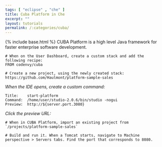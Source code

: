 ```yaml
---
tags: [ "eclipse" , "che" ]
title: Cuba Platform in Che
excerpt: ""
layout: tutorials
permalink: /:categories/cuba/
---
```

{% include base.html %}
CUBA Platform is a high level Java framework for faster enterprise software development.
```text  
# When on the User Dashboard, create a custom stack and add the following recipe:
FROM codenvy/cuba

# Create a new project, using the newly created stack:
https://github.com/Haulmont/platform-sample-sales

```

*When the IDE opens, create a custom command:*
```text  
Title:    start-platform
Command:  /home/user/studio-2.0.6/bin/studio -nogui
Preview:  http://${server.port.3080}
```

*Click the preview URL:*
```text  
# When in CUBA Platform, import an existing project from `/projects/platform-sample-sales`

# Build and run it. When a Tomcat starts, navigate to Machine perspective > Servers tabs. Find the port that corresponds to 8080.
```
